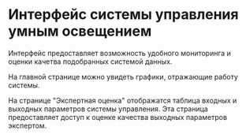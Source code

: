 # Интерфейс системы управления умным освещением

Интерфейс предоставляет возможность удобного мониторинга и оценки качетва подобранных системой данных. 

На главной странице можно увидеть графики, отражающие работу системы.

На странице "Экспертная оценка" отображатся таблица входных и выходных параметров системы управления. Эта страница предоставляет доступ к оценке качества выходных параметров экспертом.